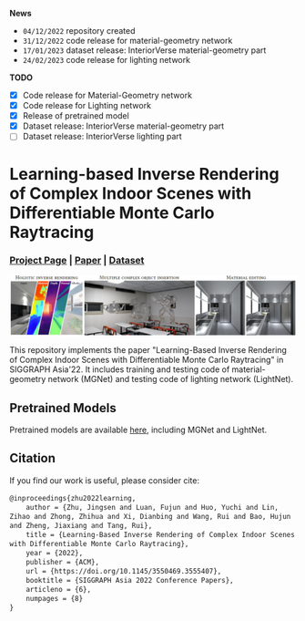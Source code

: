 **News**

- `04/12/2022` repository created
- `31/12/2022` code release for material-geometry network
- `17/01/2023` dataset release: InteriorVerse material-geometry part
- `24/02/2023` code release for lighting network

**TODO**

- [x] Code release for Material-Geometry network
- [x] Code release for Lighting network
- [x] Release of pretrained model
- [x] Dataset release: InteriorVerse material-geometry part
- [ ] Dataset release: InteriorVerse lighting part

# Learning-based Inverse Rendering of Complex Indoor Scenes with Differentiable Monte Carlo Raytracing

### [Project Page](https://jingsenzhu.github.io/invrend/) | [Paper](https://arxiv.org/abs/2211.03017) | [Dataset](https://interiorverse.github.io/)

![teaser](assets/teaser.png)

This repository implements the paper "Learning-Based Inverse Rendering of Complex Indoor Scenes with Differentiable Monte Carlo Raytracing" in SIGGRAPH Asia'22. It includes training and testing code of material-geometry network (MGNet) and testing code of lighting network (LightNet).

## Pretrained Models

Pretrained models are available [here](https://1drv.ms/u/s!As0jHj7lvvu5gQTjaGZu80GDAF0j?e=3KEB65), including MGNet and LightNet.

## Citation

If you find our work is useful, please consider cite:

```
@inproceedings{zhu2022learning,
    author = {Zhu, Jingsen and Luan, Fujun and Huo, Yuchi and Lin, Zihao and Zhong, Zhihua and Xi, Dianbing and Wang, Rui and Bao, Hujun and Zheng, Jiaxiang and Tang, Rui},
    title = {Learning-Based Inverse Rendering of Complex Indoor Scenes with Differentiable Monte Carlo Raytracing},
    year = {2022},
    publisher = {ACM},
    url = {https://doi.org/10.1145/3550469.3555407},
    booktitle = {SIGGRAPH Asia 2022 Conference Papers},
    articleno = {6},
    numpages = {8}
}
```

